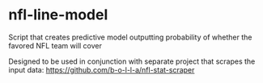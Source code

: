 # nfl-line-model
Script that creates predictive model outputting probability of whether the favored NFL team will cover

Designed to be used in conjunction with separate project that scrapes the input data: https://github.com/b-o-l-l-a/nfl-stat-scraper
